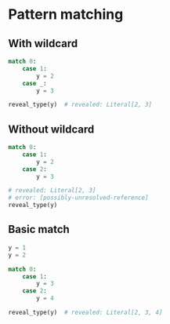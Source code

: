 # Pattern matching

## With wildcard

```py
match 0:
    case 1:
        y = 2
    case _:
        y = 3

reveal_type(y)  # revealed: Literal[2, 3]
```

## Without wildcard

```py
match 0:
    case 1:
        y = 2
    case 2:
        y = 3

# revealed: Literal[2, 3]
# error: [possibly-unresolved-reference]
reveal_type(y)
```

## Basic match

```py
y = 1
y = 2

match 0:
    case 1:
        y = 3
    case 2:
        y = 4

reveal_type(y)  # revealed: Literal[2, 3, 4]
```
